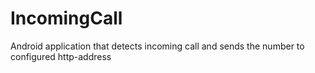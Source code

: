 # IncomingCall

Android application that detects incoming call and sends the number to configured http-address
